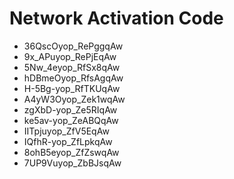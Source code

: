 # Network Activation Code
* 36QscOyop_RePggqAw
* 9x_APuyop_RePjEqAw
* 5Nw_4eyop_RfSx8qAw
* hDBmeOyop_RfsAgqAw
* H-5Bg-yop_RfTKUqAw
* A4yW3Oyop_Zek1wqAw
* zgXbD-yop_Ze5RIqAw
* ke5av-yop_ZeABQqAw
* IITpjuyop_ZfV5EqAw
* IQfhR-yop_ZfLpkqAw
* 8ohB5eyop_ZfZswqAw
* 7UP9Vuyop_ZbBJsqAw